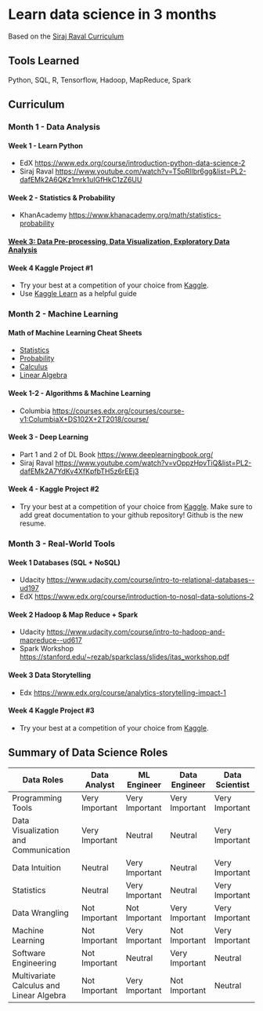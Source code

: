 # Learn data science in 3 months

Based on the [Siraj Raval Curriculum](https://www.youtube.com/watch?v=9rDhY1P3YLA)

## Tools Learned
Python, SQL, R, Tensorflow, Hadoop, MapReduce, Spark

## Curriculum

### Month 1 - Data Analysis

#### Week 1 - Learn Python
- EdX https://www.edx.org/course/introduction-python-data-science-2
- Siraj Raval https://www.youtube.com/watch?v=T5pRlIbr6gg&list=PL2-dafEMk2A6QKz1mrk1uIGfHkC1zZ6UU

#### Week 2 - Statistics & Probability
- KhanAcademy https://www.khanacademy.org/math/statistics-probability

#### [Week 3: Data Pre-processing, Data Visualization, Exploratory Data Analysis](week3.md)

#### Week 4 Kaggle Project #1
- Try your best at a competition of your choice from [Kaggle](https://www.kaggle.com/competitions).
- Use [Kaggle Learn](https://www.kaggle.com/learn/overview) as a helpful guide


### Month 2 - Machine Learning

#### Math of Machine Learning Cheat Sheets
- [Statistics](http://web.mit.edu/~csvoss/Public/usabo/stats_handout.pdf)
- [Probability](https://static1.squarespace.com/static/54bf3241e4b0f0d81bf7ff36/t/55e9494fe4b011aed10e48e5/1441352015658/probability_cheatsheet.pdf)
- [Calculus](http://tutorial.math.lamar.edu/pdf/Calculus_Cheat_Sheet_All.pdf)
- [Linear Algebra](https://www.souravsengupta.com/cds2016/lectures/Savov_Notes.pdf)

#### Week 1-2 - Algorithms & Machine Learning
- Columbia https://courses.edx.org/courses/course-v1:ColumbiaX+DS102X+2T2018/course/

#### Week 3 - Deep Learning
- Part 1 and 2 of DL Book https://www.deeplearningbook.org/
- Siraj Raval https://www.youtube.com/watch?v=vOppzHpvTiQ&list=PL2-dafEMk2A7YdKv4XfKpfbTH5z6rEEj3

#### Week 4 - Kaggle Project #2
- Try your best at a competition of your choice from [Kaggle](https://www.kaggle.com/competitions). Make sure to add great documentation to your github repository! Github is the new resume.

### Month 3 - Real-World Tools

#### Week 1 Databases (SQL + NoSQL)
- Udacity https://www.udacity.com/course/intro-to-relational-databases--ud197
- EdX https://www.edx.org/course/introduction-to-nosql-data-solutions-2

#### Week 2 Hadoop & Map Reduce + Spark
- Udacity https://www.udacity.com/course/intro-to-hadoop-and-mapreduce--ud617
- Spark Workshop https://stanford.edu/~rezab/sparkclass/slides/itas_workshop.pdf

#### Week 3 Data Storytelling
- Edx https://www.edx.org/course/analytics-storytelling-impact-1

#### Week 4 Kaggle Project #3
- Try your best at a competition of your choice from [Kaggle](https://www.kaggle.com/competitions).

## Summary of Data Science Roles

| Data Roles                               | Data Analyst   | ML Engineer    | Data Engineer  | Data Scientist |
|------------------------------------------|----------------|----------------|----------------|----------------|
| Programming Tools                        | Very Important | Very Important | Very Important | Very Important |
| Data Visualization and Communication     | Very Important | Neutral        | Neutral        | Very Important |
| Data Intuition                           | Neutral        | Very Important | Neutral        | Very Important |
| Statistics                               | Neutral        | Very Important | Neutral        | Very Important |
| Data Wrangling                           | Not Important  | Not Important  | Very Important | Very Important |
| Machine Learning                         | Not Important  | Very Important | Not Important  | Very Important |
| Software Engineering                     | Not Important  | Neutral        | Very Important | Neutral        |
| Multivariate Calculus and Linear Algebra | Not Important  | Very Important | Not Important  | Neutral        |
